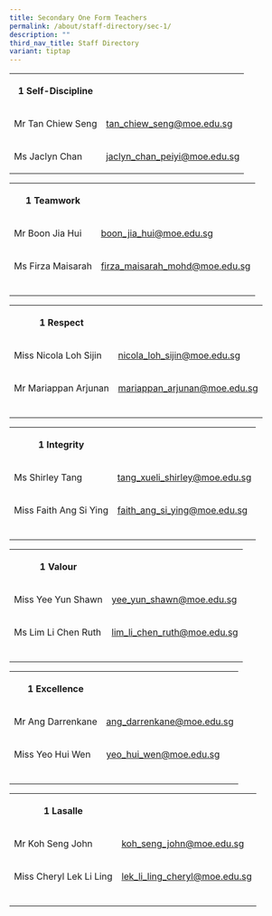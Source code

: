 ```yaml
---
title: Secondary One Form Teachers
permalink: /about/staff-directory/sec-1/
description: ""
third_nav_title: Staff Directory
variant: tiptap
---
```

<table style="minWidth: 50px">
<colgroup>
<col>
<col>
</colgroup>
<tbody>
<tr>
<th rowspan="1" colspan="1">
<p>1 Self-Discipline</p>
</th>
<th rowspan="1" colspan="1">
<p></p>
</th>
</tr>
<tr>
<td rowspan="1" colspan="1">
<p>Mr Tan Chiew Seng</p>
</td>
<td rowspan="1" colspan="1">
<p><a href="mailto:tan\_chiew\_seng@moe.edu.sg" rel="noopener nofollow" target="\_blank">tan_chiew_seng@moe.edu.sg</a>
</p>
</td>
</tr>
<tr>
<td rowspan="1" colspan="1">
<p>Ms Jaclyn Chan</p>
</td>
<td rowspan="1" colspan="1">
<p><a href="mailto:jaclyn_chan_peiyi@moe.edu.sg" rel="noopener nofollow" target="_blank">jaclyn_chan_peiyi@moe.edu.sg</a>
</p>
</td>
</tr>
</tbody>
</table>
<table style="minWidth: 50px">
<colgroup>
<col>
<col>
</colgroup>
<tbody>
<tr>
<th rowspan="1" colspan="1">
<p>1 Teamwork</p>
</th>
<th rowspan="1" colspan="1">
<p></p>
</th>
</tr>
<tr>
<td rowspan="1" colspan="1">
<p>Mr Boon Jia Hui</p>
</td>
<td rowspan="1" colspan="1">
<p><a href="mailto:boon\_jia\_hui@moe.edu.sg" rel="noopener nofollow" target="\_blank">boon_jia_hui@moe.edu.sg</a>
</p>
</td>
</tr>
<tr>
<td rowspan="1" colspan="1">
<p>Ms Firza Maisarah</p>
</td>
<td rowspan="1" colspan="1">
<p><a href="mailto:firza\_maisarah\_mohd@moe.edu.sg" rel="noopener nofollow" target="\_blank">firza_maisarah_mohd@moe.edu.sg</a>
</p>
</td>
</tr>
<tr>
<td rowspan="1" colspan="1">
<p></p>
</td>
<td rowspan="1" colspan="1">
<p></p>
</td>
</tr>
</tbody>
</table>
<table style="minWidth: 50px">
<colgroup>
<col>
<col>
</colgroup>
<tbody>
<tr>
<th rowspan="1" colspan="1">
<p>1 Respect</p>
</th>
<th rowspan="1" colspan="1">
<p></p>
</th>
</tr>
<tr>
<td rowspan="1" colspan="1">
<p>Miss Nicola Loh Sijin</p>
</td>
<td rowspan="1" colspan="1">
<p><a href="mailto:nicola\_loh\_sijin@moe.edu.sg" rel="noopener nofollow" target="\_blank">nicola_loh_sijin@moe.edu.sg</a>
</p>
</td>
</tr>
<tr>
<td rowspan="1" colspan="1">
<p>Mr Mariappan Arjunan</p>
</td>
<td rowspan="1" colspan="1">
<p><a href="mailto:mariappan\_arjunan@moe.edu.sg" rel="noopener nofollow" target="\_blank">mariappan_arjunan@moe.edu.sg</a>
</p>
</td>
</tr>
<tr>
<td rowspan="1" colspan="1">
<p></p>
</td>
<td rowspan="1" colspan="1">
<p></p>
</td>
</tr>
</tbody>
</table>
<table style="minWidth: 50px">
<colgroup>
<col>
<col>
</colgroup>
<tbody>
<tr>
<th rowspan="1" colspan="1">
<p>1 Integrity</p>
</th>
<th rowspan="1" colspan="1">
<p></p>
</th>
</tr>
<tr>
<td rowspan="1" colspan="1">
<p>Ms Shirley Tang</p>
</td>
<td rowspan="1" colspan="1">
<p><a href="mailto:tang\_xueli\_shirley@moe.edu.sg" rel="noopener nofollow" target="\_blank">tang_xueli_shirley@moe.edu.sg</a>
</p>
</td>
</tr>
<tr>
<td rowspan="1" colspan="1">
<p>Miss Faith Ang Si Ying</p>
</td>
<td rowspan="1" colspan="1">
<p><a href="mailto:faith\_ang\_si\_ying@moe.edu.sg" rel="noopener nofollow" target="\_blank">faith_ang_si_ying@moe.edu.sg</a>
</p>
</td>
</tr>
<tr>
<td rowspan="1" colspan="1">
<p></p>
</td>
<td rowspan="1" colspan="1">
<p></p>
</td>
</tr>
</tbody>
</table>
<table style="minWidth: 50px">
<colgroup>
<col>
<col>
</colgroup>
<tbody>
<tr>
<th rowspan="1" colspan="1">
<p>1 Valour</p>
</th>
<th rowspan="1" colspan="1">
<p></p>
</th>
</tr>
<tr>
<td rowspan="1" colspan="1">
<p>Miss Yee Yun Shawn</p>
</td>
<td rowspan="1" colspan="1">
<p><a href="mailto:yee\_yun\_shawn@moe.edu.sg" rel="noopener nofollow" target="\_blank">yee_yun_shawn@moe.edu.sg</a>
</p>
</td>
</tr>
<tr>
<td rowspan="1" colspan="1">
<p>Ms Lim Li Chen Ruth</p>
</td>
<td rowspan="1" colspan="1">
<p><a href="mailto:lim_li_chen_ruth@moe.edu.sg" rel="noopener nofollow" target="\_blank">lim_li_chen_ruth@moe.edu.sg</a>
</p>
</td>
</tr>
<tr>
<td rowspan="1" colspan="1">
<p></p>
</td>
<td rowspan="1" colspan="1">
<p></p>
</td>
</tr>
</tbody>
</table>
<table style="minWidth: 50px">
<colgroup>
<col>
<col>
</colgroup>
<tbody>
<tr>
<th rowspan="1" colspan="1">
<p>1 Excellence</p>
</th>
<th rowspan="1" colspan="1">
<p></p>
</th>
</tr>
<tr>
<td rowspan="1" colspan="1">
<p>Mr Ang Darrenkane</p>
</td>
<td rowspan="1" colspan="1">
<p><a href="mailto:ang\_darrenkane@moe.edu.sg" rel="noopener nofollow" target="\_blank">ang_darrenkane@moe.edu.sg</a>
</p>
</td>
</tr>
<tr>
<td rowspan="1" colspan="1">
<p>Miss Yeo Hui Wen</p>
</td>
<td rowspan="1" colspan="1">
<p><a href="mailto:yeo\_hui\_wen@moe.edu.sg" rel="noopener nofollow" target="\_blank">yeo_hui_wen@moe.edu.sg</a>
</p>
</td>
</tr>
<tr>
<td rowspan="1" colspan="1">
<p></p>
</td>
<td rowspan="1" colspan="1">
<p></p>
</td>
</tr>
</tbody>
</table>
<table style="minWidth: 50px">
<colgroup>
<col>
<col>
</colgroup>
<tbody>
<tr>
<th rowspan="1" colspan="1">
<p>1 Lasalle</p>
</th>
<th rowspan="1" colspan="1">
<p></p>
</th>
</tr>
<tr>
<td rowspan="1" colspan="1">
<p>Mr Koh Seng John</p>
</td>
<td rowspan="1" colspan="1">
<p><a href="mailto:koh\_seng\_john@moe.edu.sg" rel="noopener nofollow" target="\_blank">koh_seng_john@moe.edu.sg</a>
</p>
</td>
</tr>
<tr>
<td rowspan="1" colspan="1">
<p>Miss Cheryl Lek Li Ling</p>
</td>
<td rowspan="1" colspan="1">
<p><a href="mailto:lek\_li\_ling\_cheryl@moe.edu.sg" rel="noopener nofollow" target="\_blank">lek_li_ling_cheryl@moe.edu.sg</a>
</p>
</td>
</tr>
<tr>
<td rowspan="1" colspan="1">
<p></p>
</td>
<td rowspan="1" colspan="1">
<p></p>
</td>
</tr>
</tbody>
</table>
<p></p>